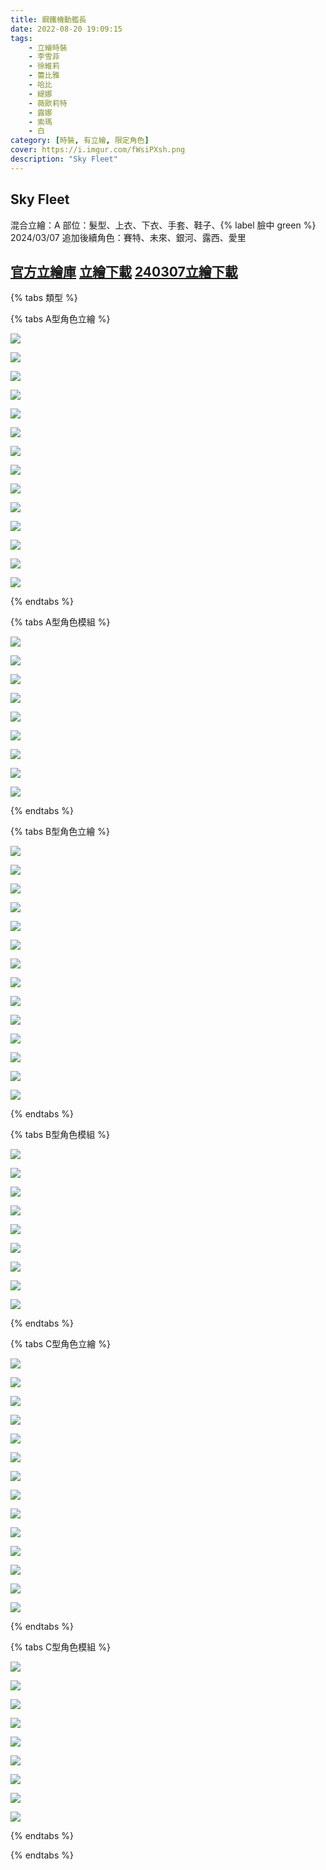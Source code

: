 ```yaml
---
title: 鋼鐵機動艦長
date: 2022-08-20 19:09:15
tags:
    - 立繪時裝
    - 李雪菲
    - 徐維莉
    - 蕾比雅
    - 哈比
    - 緹娜
    - 薇歐莉特
    - 露娜
    - 索瑪
    - 白
category: [時裝, 有立繪, 限定角色]
cover: https://i.imgur.com/fWsiPXsh.png
description: "Sky Fleet"
---
```

## Sky Fleet

混合立繪：A
部位：髮型、上衣、下衣、手套、鞋子、{% label 臉中 green %}
2024/03/07 追加後續角色：賽特、未來、銀河、露西、愛里

[官方立繪庫](https://www.naddic.co.kr/ko/game/cls/fansitekit)
[立繪下載](https://closers.vod.nexoncdn.co.kr/site/fansitekit/Closers_FansiteKit_captain.zip)
[240307立繪下載](https://closers.vod.nexoncdn.co.kr/site/fansitekit/Closers_FansiteKit_Captain_627FDEADA75DBE5E.zip)
---

{% tabs 類型 %}
<!-- tab <font color=#DE3163><b>立繪A型(混合)</b></font>-->
{% tabs A型角色立繪 %}
<!-- tab 李雪菲(Seulbi)-->
[![](https://i.imgur.com/aTndwuyh.jpg)](https://i.imgur.com/aTndwuy.jpg)
<!-- endtab -->
<!-- tab 徐維莉(Yuri)-->
[![](https://i.imgur.com/5Ds6o2Bh.jpg)](https://i.imgur.com/5Ds6o2B.jpg)
<!-- endtab -->
<!-- tab 蕾比雅(Levia)-->
[![](https://i.imgur.com/3IqIiSqh.jpg)](https://i.imgur.com/3IqIiSq.jpg)
<!-- endtab -->
<!-- tab 哈比(Harpy)-->
[![](https://i.imgur.com/BRGqtU5h.jpg)](https://i.imgur.com/BRGqtU5.jpg)
<!-- endtab -->
<!-- tab 緹娜(Tina)-->
[![](https://i.imgur.com/sRkMSSNh.jpg)](https://i.imgur.com/sRkMSSN.jpg)
<!-- endtab -->
<!-- tab 薇歐莉特(Violet)-->
[![](https://i.imgur.com/l2CaOXih.jpg)](https://i.imgur.com/l2CaOXi.jpg)
<!-- endtab -->
<!-- tab 露娜(Luna)-->
[![](https://i.imgur.com/7IO0zjoh.jpg)](https://i.imgur.com/7IO0zjo.jpg)
<!-- endtab -->
<!-- tab 索瑪(Soma)-->
[![](https://i.imgur.com/EgPlagKh.jpg)](https://i.imgur.com/EgPlagK.jpg)
<!-- endtab -->
<!-- tab 白(Bai)-->
[![](https://i.imgur.com/PmSu0O2h.jpg)](https://i.imgur.com/PmSu0O2.jpg)
<!-- endtab -->
<!-- tab 賽特(Seth)-->
[![](https://i.imgur.com/QsQjNXlh.jpg)](https://i.imgur.com/QsQjNXl.jpg)
<!-- endtab -->
<!-- tab 未來(Mirae)-->
[![](https://i.imgur.com/B1LeCc5h.jpg)](https://i.imgur.com/B1LeCc5.jpg)
<!-- endtab -->
<!-- tab 銀河(Eunha)-->
[![](https://i.imgur.com/DQSTiUph.jpg)](https://i.imgur.com/DQSTiUp.jpg)
<!-- endtab -->
<!-- tab 露西(Lucy)-->
[![](https://i.imgur.com/j7rMePCh.jpg)](https://i.imgur.com/j7rMePC.jpg)
<!-- endtab -->
<!-- tab 愛里(Aeri)-->
[![](https://i.imgur.com/0gRDRy7h.jpg)](https://i.imgur.com/0gRDRy7.jpg)
<!-- endtab -->
{% endtabs %}
<!-- endtab -->

<!-- tab 模組A型-->
{% tabs A型角色模組 %}
<!-- tab 李雪菲(Seulbi)-->
[![](https://i.imgur.com/I8Lry6oh.png)](https://i.imgur.com/I8Lry6o.png)
<!-- endtab -->
<!-- tab 徐維莉(Yuri)-->
[![](https://i.imgur.com/7QXKdXnh.png)](https://i.imgur.com/7QXKdXn.png)
<!-- endtab -->
<!-- tab 蕾比雅(Levia)-->
[![](https://i.imgur.com/84mY4GSh.png)](https://i.imgur.com/84mY4GS.png)
<!-- endtab -->
<!-- tab 哈比(Harpy)-->
[![](https://i.imgur.com/GkNdALWh.png)](https://i.imgur.com/GkNdALW.png)
<!-- endtab -->
<!-- tab 緹娜(Tina)-->
[![](https://i.imgur.com/NvMIptDh.png)](https://i.imgur.com/NvMIptD.png)
<!-- endtab -->
<!-- tab 薇歐莉特(Violet)-->
[![](https://i.imgur.com/IeqkGleh.png)](https://i.imgur.com/IeqkGle.png)
<!-- endtab -->
<!-- tab 露娜(Luna)-->
[![](https://i.imgur.com/NmZXXvgh.png)](https://i.imgur.com/NmZXXvg.png)
<!-- endtab -->
<!-- tab 索瑪(Soma)-->
[![](https://i.imgur.com/eA4lCbph.png)](https://i.imgur.com/eA4lCbp.png)
<!-- endtab -->
<!-- tab 白(Bai)-->
[![](https://i.imgur.com/9m4jpNKh.png)](https://i.imgur.com/9m4jpNK.png)
<!-- endtab -->
{% endtabs %}
<!-- endtab -->

<!-- tab <font color=#DE3163><b>立繪B型</b></font>-->
{% tabs B型角色立繪 %}
<!-- tab 李雪菲(Seulbi)-->
[![](https://i.imgur.com/crqFJBih.jpg)](https://i.imgur.com/crqFJBi.jpg)
<!-- endtab -->
<!-- tab 徐維莉(Yuri)-->
[![](https://i.imgur.com/6IDzjXHh.jpg)](https://i.imgur.com/6IDzjXH.jpg)
<!-- endtab -->
<!-- tab 蕾比雅(Levia)-->
[![](https://i.imgur.com/rGmlJnDh.jpg)](https://i.imgur.com/rGmlJnD.jpg)
<!-- endtab -->
<!-- tab 哈比(Harpy)-->
[![](https://i.imgur.com/2UPzQoLh.jpg)](https://i.imgur.com/2UPzQoL.jpg)
<!-- endtab -->
<!-- tab 緹娜(Tina)-->
[![](https://i.imgur.com/IEMqPWkh.jpg)](https://i.imgur.com/IEMqPWk.jpg)
<!-- endtab -->
<!-- tab 薇歐莉特(Violet)-->
[![](https://i.imgur.com/JVMIJ2Yh.jpg)](https://i.imgur.com/JVMIJ2Y.jpg)
<!-- endtab -->
<!-- tab 露娜(Luna)-->
[![](https://i.imgur.com/8KINYhKh.jpg)](https://i.imgur.com/8KINYhK.jpg)
<!-- endtab -->
<!-- tab 索瑪(Soma)-->
[![](https://i.imgur.com/ERqD4hVh.jpg)](https://i.imgur.com/ERqD4hV.jpg)
<!-- endtab -->
<!-- tab 白(Bai)-->
[![](https://i.imgur.com/QWqmFgIh.jpg)](https://i.imgur.com/QWqmFgI.jpg)
<!-- endtab -->
<!-- tab 賽特(Seth)-->
[![](https://i.imgur.com/QVA55hAh.jpg)](https://i.imgur.com/QVA55hA.jpg)
<!-- endtab -->
<!-- tab 未來(Mirae)-->
[![](https://i.imgur.com/9XHIj8Wh.jpg)](https://i.imgur.com/9XHIj8W.jpg)
<!-- endtab -->
<!-- tab 銀河(Eunha)-->
[![](https://i.imgur.com/ul9TS84h.jpg)](https://i.imgur.com/ul9TS84.jpg)
<!-- endtab -->
<!-- tab 露西(Lucy)-->
[![](https://i.imgur.com/0f4YXJ3h.jpg)](https://i.imgur.com/0f4YXJ3.jpg)
<!-- endtab -->
<!-- tab 愛里(Aeri)-->
[![](https://i.imgur.com/jdS2KFTh.jpg)](https://i.imgur.com/jdS2KFT.jpg)
<!-- endtab -->
{% endtabs %}
<!-- endtab -->

<!-- tab 模組B型-->
{% tabs B型角色模組 %}
<!-- tab 李雪菲(Seulbi)-->
[![](https://i.imgur.com/g6ReBHTh.png)](https://i.imgur.com/g6ReBHT.png)
<!-- endtab -->
<!-- tab 徐維莉(Yuri)-->
[![](https://i.imgur.com/VOceeBvh.png)](https://i.imgur.com/VOceeBv.png)
<!-- endtab -->
<!-- tab 蕾比雅(Levia)-->
[![](https://i.imgur.com/9vicxtbh.png)](https://i.imgur.com/9vicxtb.png)
<!-- endtab -->
<!-- tab 哈比(Harpy)-->
[![](https://i.imgur.com/ThuLyoWh.png)](https://i.imgur.com/ThuLyoW.png)
<!-- endtab -->
<!-- tab 緹娜(Tina)-->
[![](https://i.imgur.com/WKljWwjh.png)](https://i.imgur.com/WKljWwj.png)
<!-- endtab -->
<!-- tab 薇歐莉特(Violet)-->
[![](https://i.imgur.com/WdsDTgFh.png)](https://i.imgur.com/WdsDTgF.png)
<!-- endtab -->
<!-- tab 露娜(Luna)-->
[![](https://i.imgur.com/enPXtsyh.png)](https://i.imgur.com/enPXtsy.png)
<!-- endtab -->
<!-- tab 索瑪(Soma)-->
[![](https://i.imgur.com/Xx3tyLOh.png)](https://i.imgur.com/Xx3tyLO.png)
<!-- endtab -->
<!-- tab 白(Bai)-->
[![](https://i.imgur.com/tSHy3ssh.png)](https://i.imgur.com/tSHy3ss.png)
<!-- endtab -->
{% endtabs %}
<!-- endtab -->

<!-- tab <font color=#DE3163><b>立繪C型</b></font>-->
{% tabs C型角色立繪 %}
<!-- tab 李雪菲(Seulbi)-->
[![](https://i.imgur.com/EMlFow7h.jpg)](https://i.imgur.com/EMlFow7.jpg)
<!-- endtab -->
<!-- tab 徐維莉(Yuri)-->
[![](https://i.imgur.com/XcaPjnbh.jpg)](https://i.imgur.com/XcaPjnb.jpg)
<!-- endtab -->
<!-- tab 蕾比雅(Levia)-->
[![](https://i.imgur.com/XEaUV5jh.jpg)](https://i.imgur.com/XEaUV5j.jpg)
<!-- endtab -->
<!-- tab 哈比(Harpy)-->
[![](https://i.imgur.com/lZpeOzHh.jpg)](https://i.imgur.com/lZpeOzH.jpg)
<!-- endtab -->
<!-- tab 緹娜(Tina)-->
[![](https://i.imgur.com/niNtRMUh.jpg)](https://i.imgur.com/niNtRMU.jpg)
<!-- endtab -->
<!-- tab 薇歐莉特(Violet)-->
[![](https://i.imgur.com/XWizIykh.jpg)](https://i.imgur.com/XWizIyk.jpg)
<!-- endtab -->
<!-- tab 露娜(Luna)-->
[![](https://i.imgur.com/DAMEq9Zh.jpg)](https://i.imgur.com/DAMEq9Z.jpg)
<!-- endtab -->
<!-- tab 索瑪(Soma)-->
[![](https://i.imgur.com/CbOxxUoh.jpg)](https://i.imgur.com/CbOxxUo.jpg)
<!-- endtab -->
<!-- tab 白(Bai)-->
[![](https://i.imgur.com/VXzs5d8h.jpg)](https://i.imgur.com/VXzs5d8.jpg)
<!-- endtab -->
<!-- tab 賽特(Seth)-->
[![](https://i.imgur.com/uXdW88jh.jpg)](https://i.imgur.com/uXdW88j.jpg)
<!-- endtab -->
<!-- tab 未來(Mirae)-->
[![](https://i.imgur.com/PIhSLsfh.jpg)](https://i.imgur.com/PIhSLsf.jpg)
<!-- endtab -->
<!-- tab 銀河(Eunha)-->
[![](https://i.imgur.com/ARiS7WUh.jpg)](https://i.imgur.com/ARiS7WU.jpg)
<!-- endtab -->
<!-- tab 露西(Lucy)-->
[![](https://i.imgur.com/3dACz1Zh.jpg)](https://i.imgur.com/3dACz1Z.jpg)
<!-- endtab -->
<!-- tab 愛里(Aeri)-->
[![](https://i.imgur.com/qEieFwnh.jpg)](https://i.imgur.com/qEieFwn.jpg)
<!-- endtab -->
{% endtabs %}
<!-- endtab -->

<!-- tab 模組C型-->
{% tabs C型角色模組 %}
<!-- tab 李雪菲(Seulbi)-->
[![](https://i.imgur.com/AgmbT6Ih.png)](https://i.imgur.com/AgmbT6I.png)
<!-- endtab -->
<!-- tab 徐維莉(Yuri)-->
[![](https://i.imgur.com/RPqVBtZh.png)](https://i.imgur.com/RPqVBtZ.png)
<!-- endtab -->
<!-- tab 蕾比雅(Levia)-->
[![](https://i.imgur.com/VXLQIzmh.png)](https://i.imgur.com/VXLQIzm.png)
<!-- endtab -->
<!-- tab 哈比(Harpy)-->
[![](https://i.imgur.com/i8J7k2Jh.png)](https://i.imgur.com/i8J7k2J.png)
<!-- endtab -->
<!-- tab 緹娜(Tina)-->
[![](https://i.imgur.com/lAYPhZSh.png)](https://i.imgur.com/lAYPhZS.png)
<!-- endtab -->
<!-- tab 薇歐莉特(Violet)-->
[![](https://i.imgur.com/8VDaqdhh.png)](https://i.imgur.com/8VDaqdh.png)
<!-- endtab -->
<!-- tab 露娜(Luna)-->
[![](https://i.imgur.com/GL9VZu1h.png)](https://i.imgur.com/GL9VZu1.png)
<!-- endtab -->
<!-- tab 索瑪(Soma)-->
[![](https://i.imgur.com/gVG5DV9h.png)](https://i.imgur.com/gVG5DV9.png)
<!-- endtab -->
<!-- tab 白(Bai)-->
[![](https://i.imgur.com/CLKL0Yuh.png)](https://i.imgur.com/CLKL0Yu.png)
<!-- endtab -->
{% endtabs %}
<!-- endtab -->

{% endtabs %}
